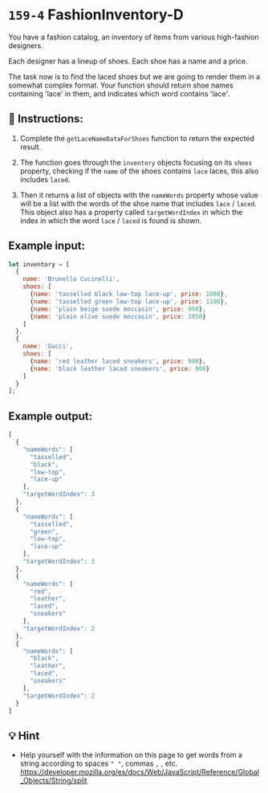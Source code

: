 # `159-4` FashionInventory-D

You have a fashion catalog, an inventory of items from various high-fashion designers.

Each designer has a lineup of shoes. Each shoe has a name and a price.

The task now is to find the laced shoes but we are going to render them in a somewhat complex format. Your function should return shoe names containing 'lace' in them, and indicates which word contains 'lace'.

## 📝 Instructions:

1. Complete the `getLaceNameDataForShoes` function to return the expected result.

2. The function goes through the `inventory` objects focusing on its `shoes` property, checking if the `name` of the shoes contains `lace` laces, this also includes `laced`.

3. Then it returns a list of objects with the `nameWords` property whose value will be a list with the words of the shoe name that includes `lace` / `laced`. This object also has a property called `targetWordIndex` in which the index in which the word `lace` / `laced` is found is shown.

## Example input:

```js
let inventory = [
  {
    name: 'Brunello Cucinelli',
    shoes: [
      {name: 'tasselled black low-top lace-up', price: 1000},
      {name: 'tasselled green low-top lace-up', price: 1100},
      {name: 'plain beige suede moccasin', price: 950},
      {name: 'plain olive suede moccasin', price: 1050}
    ]
  },
  {
    name: 'Gucci',
    shoes: [
      {name: 'red leather laced sneakers', price: 800},
      {name: 'black leather laced sneakers', price: 900}
    ]
  }
];
```

## Example output:

```js
[
  {
    "nameWords": [
      "tasselled",
      "black",
      "low-top",
      "lace-up"
    ],
    "targetWordIndex": 3
  },
  {
    "nameWords": [
      "tasselled",
      "green",
      "low-top",
      "lace-up"
    ],
    "targetWordIndex": 3
  },
  {
    "nameWords": [
      "red",
      "leather",
      "laced",
      "sneakers"
    ],
    "targetWordIndex": 2
  },
  {
    "nameWords": [
      "black",
      "leather",
      "laced",
      "sneakers"
    ],
    "targetWordIndex": 2
  }
]
```

## 💡 Hint

+ Help yourself with the information on this page to get words from a string according to spaces `" "`, commas `,` , etc. https://developer.mozilla.org/es/docs/Web/JavaScript/Reference/Global_Objects/String/split
